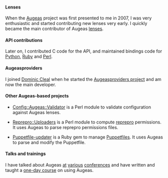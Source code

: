 #### Lenses

When the [Augeas](http://augeas.net) project was first presented to me in 2007, I was very enthusiastic and started contributing new lenses very early. I quickly became the main contributor of Augeas [lenses](https://github.com/hercules-team/augeas/tree/master/lenses).

#### API contributions

Later on, I contributed C code for the API, and maintained bindings code for [Python](https://github.com/hercules-team/python-augeas), [Ruby](https://github.com/hercules-team/ruby-augeas) and [Perl](http://search.cpan.org/dist/Config-Augeas/).

#### Augeasproviders

I joined [Dominic Cleal](https://github.com/domcleal) when he started the [Augeasproviders project](http://augeasproviders.com) and am now the main developer.


#### Other Augeas-based projects

* [Config::Augeas::Validator](http://search.cpan.org/dist/Config-Augeas-Validator/) is a Perl module to validate configuration against Augeas lenses.

* [Reprepro::Uploaders](http://search.cpan.org/dist/Reprepro-Uploaders/) is a Perl module to compute [reprepro](https://mirrorer.alioth.debian.org) permissions. It uses Augeas to parse reprepro permissions files.
* [Puppetfile-updater](https://github.com/camptocamp/puppetfile-updater) is a Ruby gem to manage [Puppetfiles](https://github.com/puppetlabs/r10k/blob/master/doc/puppetfile.mkd). It uses Augeas to parse and modify the Puppetfile.


#### Talks and trainings

I have talked about Augeas [at](https://www.youtube.com/watch?v=H0MJaIv4bgk) [various](http://raphink.github.io/augeas-talks) [conferences](https://archive.fosdem.org/2009/schedule/speakers/raphael%2Bpinson.html) and have written and taught a [one-day course](http://www.camptocamp.com/en/formation/augeas-training-fundamentals/) on using Augeas.
